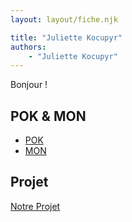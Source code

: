 ```yaml
---
layout: layout/fiche.njk

title: "Juliette Kocupyr"
authors:
    - "Juliette Kocupyr"
---
```


Bonjour !

## POK & MON

- [POK](./pok)
- [MON](./mon)

## Projet

[Notre Projet](../../../projets/20XX-20YY/notre-projet)
